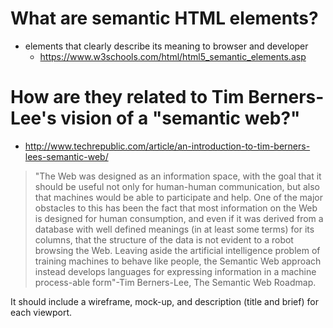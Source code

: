 # What are semantic HTML elements?
- elements that clearly describe its meaning to browser and developer
  - https://www.w3schools.com/html/html5_semantic_elements.asp




# How are they related to Tim Berners-Lee's vision of a "semantic web?"
- http://www.techrepublic.com/article/an-introduction-to-tim-berners-lees-semantic-web/

> "The Web was designed as an information space, with the goal that it should be useful not only for human-human communication, but also that machines would be able to participate and help. One of the major obstacles to this has been the fact that most information on the Web is designed for human consumption, and even if it was derived from a database with well defined meanings (in at least some terms) for its columns, that the structure of the data is not evident to a robot browsing the Web. Leaving aside the artificial intelligence problem of training machines to behave like people, the Semantic Web approach instead develops languages for expressing information in a machine process-able form"-Tim Berners-Lee, The Semantic Web Roadmap.






It should include a wireframe, mock-up, and description (title and brief) for each viewport.
